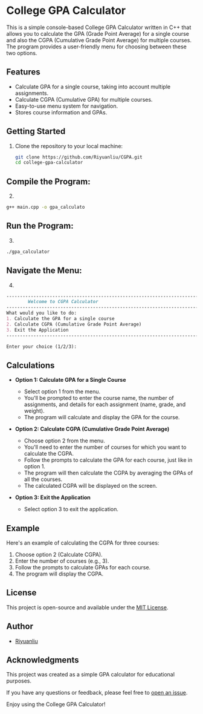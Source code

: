 # College GPA Calculator

This is a simple console-based College GPA Calculator written in C++ that allows you to calculate the GPA (Grade Point Average) for a single course and also the CGPA (Cumulative Grade Point Average) for multiple courses. The program provides a user-friendly menu for choosing between these two options.

## Features

- Calculate GPA for a single course, taking into account multiple assignments.
- Calculate CGPA (Cumulative GPA) for multiple courses.
- Easy-to-use menu system for navigation.
- Stores course information and GPAs.

## Getting Started

1. Clone the repository to your local machine:

   ```bash
   git clone https://github.com/Riyuanliu/CGPA.git
   cd college-gpa-calculator
   
## Compile the Program:

2.
  ```bash
  g++ main.cpp -o gpa_calculato
  ```

## Run the Program:
3.

  ```bash
  ./gpa_calculator
  ```

## Navigate the Menu:
4.
  ```markdown
  ---------------------------------------------------------------------------
          Welcome to CGPA Calculator
  ---------------------------------------------------------------------------
  What would you like to do:
  1. Calculate the GPA for a single course
  2. Calculate CGPA (Cumulative Grade Point Average)
  3. Exit the Application
  ---------------------------------------------------------------------------

  Enter your choice (1/2/3):
   ```
## Calculations

- **Option 1: Calculate GPA for a Single Course**

  - Select option 1 from the menu.
  - You'll be prompted to enter the course name, the number of assignments, and details for each assignment (name, grade, and weight).
  - The program will calculate and display the GPA for the course.

- **Option 2: Calculate CGPA (Cumulative Grade Point Average)**

  - Choose option 2 from the menu.
  - You'll need to enter the number of courses for which you want to calculate the CGPA.
  - Follow the prompts to calculate the GPA for each course, just like in option 1.
  - The program will then calculate the CGPA by averaging the GPAs of all the courses.
  - The calculated CGPA will be displayed on the screen.

- **Option 3: Exit the Application**

  - Select option 3 to exit the application.

## Example

Here's an example of calculating the CGPA for three courses:

1. Choose option 2 (Calculate CGPA).
2. Enter the number of courses (e.g., 3).
3. Follow the prompts to calculate GPAs for each course.
4. The program will display the CGPA.

## License

This project is open-source and available under the [MIT License](LICENSE).

## Author

- [Riyuanliu](https://github.com/Riyuanliu)

## Acknowledgments

This project was created as a simple GPA calculator for educational purposes.

If you have any questions or feedback, please feel free to [open an issue](https://github.com/yourusername/college-gpa-calculator/issues).

Enjoy using the College GPA Calculator!

